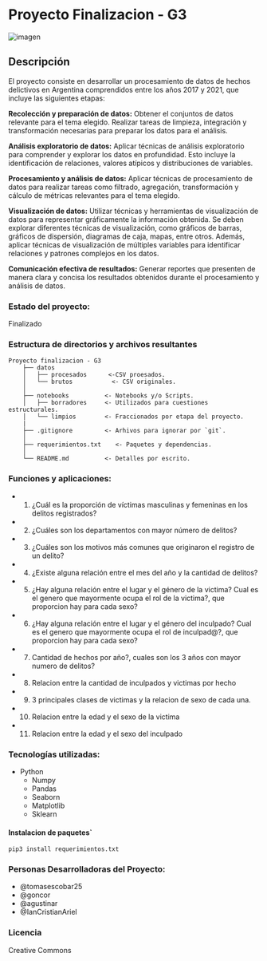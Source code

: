 # Proyecto Finalizacion - G3 
![imagen](https://raw.githubusercontent.com/ianCristianAriel/proc_datos_proyecto_final_G3/main/imagen.png)

## Descripción
El proyecto consiste en desarrollar un procesamiento de datos de hechos delictivos en Argentina comprendidos entre los años 2017 y 2021, que incluye las siguientes etapas:

**Recolección y preparación de datos:** Obtener el conjuntos de datos relevante para el tema elegido. Realizar tareas de limpieza, integración y transformación necesarias para preparar los datos para el análisis.

**Análisis exploratorio de datos:** Aplicar técnicas de análisis exploratorio para comprender y explorar los datos en profundidad. Esto incluye la identificación de relaciones, valores atípicos y distribuciones de variables.

**Procesamiento y análisis de datos:** Aplicar técnicas de procesamiento de datos para realizar tareas como filtrado, agregación, transformación y cálculo de métricas relevantes para el tema elegido. 

**Visualización de datos:** Utilizar técnicas y herramientas de visualización de datos para representar gráficamente la información obtenida. Se deben explorar diferentes técnicas de visualización, como gráficos de barras, gráficos de dispersión, diagramas de caja, mapas, entre otros. Además, aplicar técnicas de visualización de múltiples variables para identificar relaciones y patrones complejos en los datos.

**Comunicación efectiva de resultados:** Generar reportes que presenten de manera clara y concisa los resultados obtenidos durante el procesamiento y análisis de datos.

### Estado del proyecto:
Finalizado

### Estructura de directorios y archivos resultantes

    Proyecto finalizacion - G3
        ├── datos
        │   ├── procesados      <-CSV proesados.
        │   └── brutos           <- CSV originales.
        │
        ├── notebooks          <- Notebooks y/o Scripts.
        │   ├── borradores     <- Utilizados para cuestiones estructurales.
        │   └── limpios        <- Fraccionados por etapa del proyecto.
        |
        ├── .gitignore         <- Arhivos para ignorar por `git`.
        │
        ├── requerimientos.txt    <- Paquetes y dependencias.
        │
        └── README.md          <- Detalles por escrito.

### Funciones y aplicaciones:

- 1. ¿Cuál es la proporción de víctimas masculinas y femeninas en los delitos registrados?
- 2. ¿Cuáles son los departamentos con mayor número de delitos?
- 3. ¿Cuáles son los motivos más comunes que originaron el registro de un delito?
- 4. ¿Existe alguna relación entre el mes del año y la cantidad de delitos?
- 5. ¿Hay alguna relación entre el lugar y el género de la victima? Cual es el genero que mayormente ocupa el rol de la victima?, que proporcion hay para cada sexo?
- 6. ¿Hay alguna relación entre el lugar y el género del inculpado? Cual es el genero que mayormente ocupa el rol de inculpad@?, que proporcion hay para cada sexo?
- 7. Cantidad de hechos por año?, cuales son los 3 años con mayor numero de delitos?
- 8. Relacion entre la cantidad de inculpados y victimas por hecho
- 9. 3 principales clases de victimas y la relacion de sexo de cada una.
- 10. Relacion entre la edad y el sexo de la victima
- 11. Relacion entre la edad y el sexo del inculpado

### Tecnologías utilizadas:
- Python
  - Numpy
  - Pandas
  - Seaborn
  - Matplotlib
  - Sklearn
  
#### Instalacion de paquetes`

`pip3 install requerimientos.txt`

### Personas Desarrolladoras del Proyecto:
- @tomasescobar25
- @goncor
- @agustinar
- @IanCristianAriel

### Licencia
Creative Commons
